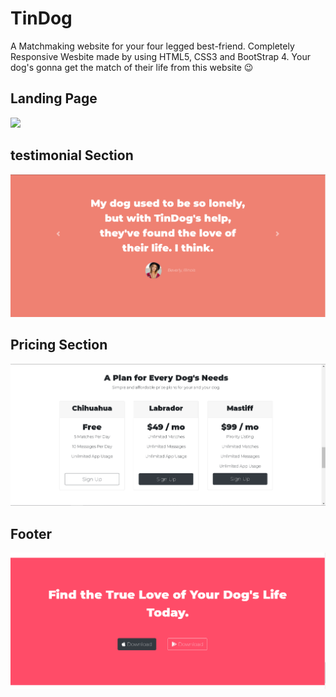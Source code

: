 # TinDog
A Matchmaking website for your four legged best-friend. Completely Responsive Wesbite made by using HTML5, CSS3 and BootStrap 4. Your dog's gonna get the match of their life from this website 😉

## Landing Page

<img src="img/landing.png">

## testimonial Section

<img src="img/testimonial.png">

## Pricing Section

<img src="img/pricing.png">

## Footer

<img src="img/footer.png">
